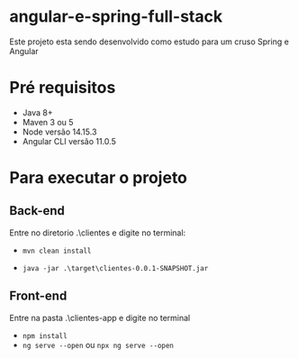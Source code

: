# angular-e-spring-full-stack

Este projeto esta sendo desenvolvido como estudo para um cruso Spring e Angular

# Pré requisitos

- Java 8+
- Maven 3 ou 5
- Node versão 14.15.3
- Angular CLI versão 11.0.5

# Para executar o projeto
## Back-end
Entre no diretorio .\clientes e digite no terminal: &nbsp;

- `mvn clean install` &nbsp;

- `java -jar .\target\clientes-0.0.1-SNAPSHOT.jar `

## Front-end
Entre na pasta .\clientes-app e digite no terminal &nbsp;
- `npm install`
- `ng serve --open` ou `npx ng serve --open`